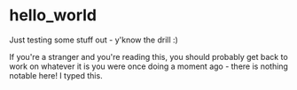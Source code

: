 # hello_world
Just testing some stuff out - y'know the drill :)

If you're a stranger and you're reading this, you should probably get back to work on whatever it is you were once doing a moment ago - there is nothing notable here!
I typed this.
